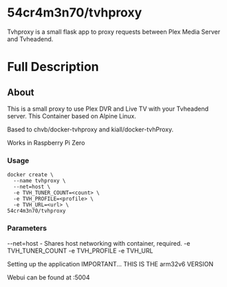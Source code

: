 # 54cr4m3n70/tvhproxy
Tvhproxy is a small flask app to proxy requests between Plex Media Server and Tvheadend.



# Full Description

## About

This is a small proxy to use Plex DVR and Live TV with your Tvheadend server. This Container based on Alpine Linux.

Based to chvb/docker-tvhproxy and kiall/docker-tvhProxy.

Works in Raspberry Pi Zero

### Usage
```
docker create \
  --name tvhproxy \
  --net=host \
  -e TVH_TUNER_COUNT=<count> \
  -e TVH_PROFILE=<profile> \
  -e TVH_URL=<url> \
54cr4m3n70/tvhproxy
```
  
### Parameters

--net=host - Shares host networking with container, required.
-e TVH_TUNER_COUNT
-e TVH_PROFILE
-e TVH_URL


Setting up the application
IMPORTANT... THIS IS THE arm32v6 VERSION

Webui can be found at <your-ip>:5004
